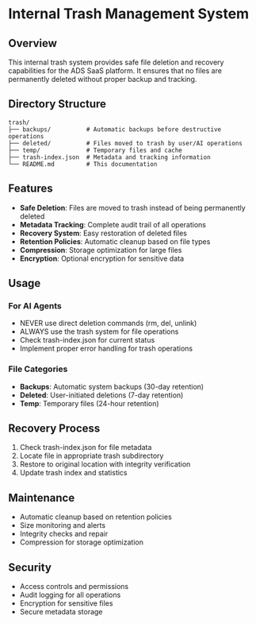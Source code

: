 # Internal Trash Management System

## Overview
This internal trash system provides safe file deletion and recovery capabilities for the ADS SaaS platform. It ensures that no files are permanently deleted without proper backup and tracking.

## Directory Structure
```
trash/
├── backups/          # Automatic backups before destructive operations
├── deleted/          # Files moved to trash by user/AI operations
├── temp/             # Temporary files and cache
├── trash-index.json  # Metadata and tracking information
└── README.md         # This documentation
```

## Features
- **Safe Deletion**: Files are moved to trash instead of being permanently deleted
- **Metadata Tracking**: Complete audit trail of all operations
- **Recovery System**: Easy restoration of deleted files
- **Retention Policies**: Automatic cleanup based on file types
- **Compression**: Storage optimization for large files
- **Encryption**: Optional encryption for sensitive data

## Usage

### For AI Agents
- NEVER use direct deletion commands (rm, del, unlink)
- ALWAYS use the trash system for file operations
- Check trash-index.json for current status
- Implement proper error handling for trash operations

### File Categories
- **Backups**: Automatic system backups (30-day retention)
- **Deleted**: User-initiated deletions (7-day retention)
- **Temp**: Temporary files (24-hour retention)

## Recovery Process
1. Check trash-index.json for file metadata
2. Locate file in appropriate trash subdirectory
3. Restore to original location with integrity verification
4. Update trash index and statistics

## Maintenance
- Automatic cleanup based on retention policies
- Size monitoring and alerts
- Integrity checks and repair
- Compression for storage optimization

## Security
- Access controls and permissions
- Audit logging for all operations
- Encryption for sensitive files
- Secure metadata storage 